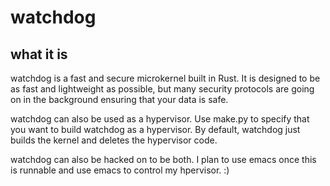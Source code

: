 # watchdog

## what it is
watchdog is a fast and secure microkernel built in Rust. It is designed to be as fast and lightweight as possible, but many security
protocols are going on in the background ensuring that your data is safe.

watchdog can also be used as a hypervisor. Use make.py to specify that you want to build watchdog as a hypervisor. By default, watchdog
just builds the kernel and deletes the hypervisor code.

watchdog can also be hacked on to be both. I plan to use emacs once this is runnable and use emacs to control my hpervisor. :)
